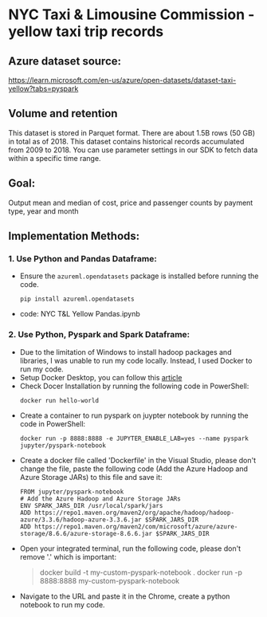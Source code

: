 # NYC Taxi & Limousine Commission - yellow taxi trip records

## Azure dataset source:
https://learn.microsoft.com/en-us/azure/open-datasets/dataset-taxi-yellow?tabs=pyspark

## Volume and retention
This dataset is stored in Parquet format. There are about 1.5B rows (50 GB) in total as of 2018.
This dataset contains historical records accumulated from 2009 to 2018. You can use parameter settings in our SDK to fetch data within a specific time range.

## Goal:
Output mean and median of cost, price and passenger counts by payment type, year and month

## Implementation Methods:
### 1. Use Python and Pandas Dataframe:
* Ensure the `azureml.opendatasets` package is installed before running the code.
  ```
  pip install azureml.opendatasets
  ```
* code: NYC T&L Yellow Pandas.ipynb

### 2. Use Python, Pyspark and Spark Dataframe:
* Due to the limitation of Windows to install hadoop packages and libraries, I was unable to run my code locally. Instead, I used Docker to run my code.
* Setup Docker Desktop, you can follow this [article](https://towardsdatascience.com/apache-spark-on-windows-a-docker-approach-4dd05d8a7147)
* Check Docer Installation by running the following code in PowerShell:
  ```
  docker run hello-world
  ```
* Create a container to run pyspark on juypter notebook by running the code in PowerShell:
  ```
  docker run -p 8888:8888 -e JUPYTER_ENABLE_LAB=yes --name pyspark jupyter/pyspark-notebook
  ```
* Create a docker file called 'Dockerfile' in the Visual Studio, please don't change the file, paste the following code (Add the Azure Hadoop and Azure Storage JARs) to this file and save it:
  ```
  FROM jupyter/pyspark-notebook
  # Add the Azure Hadoop and Azure Storage JARs
  ENV SPARK_JARS_DIR /usr/local/spark/jars
  ADD https://repo1.maven.org/maven2/org/apache/hadoop/hadoop-azure/3.3.6/hadoop-azure-3.3.6.jar $SPARK_JARS_DIR
  ADD https://repo1.maven.org/maven2/com/microsoft/azure/azure-storage/8.6.6/azure-storage-8.6.6.jar $SPARK_JARS_DIR
  ```
* Open your integrated terminal, run the following code, please don't remove '.' which is important:
  >docker build -t my-custom-pyspark-notebook .
  >docker run -p 8888:8888 my-custom-pyspark-notebook
* Navigate to the URL and paste it in the Chrome, create a python notebook to run my code.
